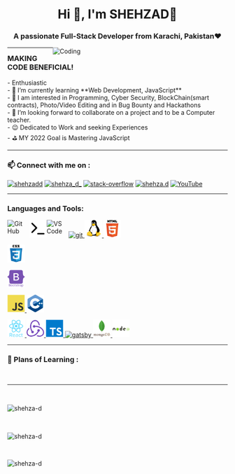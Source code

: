 <h1 align="center">Hi 👋, I'm SHEHZAD💯</h1>

<h3 align="center">A passionate Full-Stack Developer from Karachi, Pakistan❤️</h3>
<img align="right" alt="Coding" width="400"
	src="https://cdn.dribbble.com/users/1059583/screenshots/4171367/coding-freak.gif">
<hr>
<h3 style="margin-top: 4px;">MAKING CODE BENEFICIAL!</h3>
- Enthusiastic<br>
- 🌱 I’m currently learning **Web Development, JavaScript**<br>
- 👀 I am interested in Programming, Cyber Security, BlockChain(smart contracts), Photo/Video Editing and in Bug Bounty
and Hackathons <br>
- 💞️ I’m looking forward to collaborate on a project and to be a Computer teacher.<br>
- 😉 Dedicated to Work and seeking Experiences <br>
- ⛳️ MY 2022 Goal is Mastering JavaScript<br>

<hr>
<h3 align="left">📫 Connect with me on :</h3>

<a href="https://www.linkedin.com/in/shehzadd/" target="blank"><img align="center"
		src="https://raw.githubusercontent.com/rahuldkjain/github-profile-readme-generator/master/src/images/icons/Social/linked-in-alt.svg"
		alt="shehzadd" height="30" width="40" /></a>
<a href="https://twitter.com/shehza_d_" target="blank"><img align="center"
		src="https://raw.githubusercontent.com/rahuldkjain/github-profile-readme-generator/master/src/images/icons/Social/twitter.svg"
		alt="shehza_d_" height="30" width="40" /></a>
<a href="https://stackoverflow.com/users/18210334/shehzad" target="blank"><img align="center"
		src="https://raw.githubusercontent.com/rahuldkjain/github-profile-readme-generator/master/src/images/icons/Social/stack-overflow.svg"
		alt="stack-overflow" height="30" width="40" /></a>
<a href="https://instagram.com/shehza.d" target="blank"><img align="center"
		src="https://raw.githubusercontent.com/rahuldkjain/github-profile-readme-generator/master/src/images/icons/Social/instagram.svg"
		alt="shehza.d" height="30" width="40" /></a>
<a href="https://www.youtube.com/channel/UCUTMs216kmgY9lOgBFDckAQ" target="blank"><img align="center"
		src="https://raw.githubusercontent.com/rahuldkjain/github-profile-readme-generator/master/src/images/icons/Social/youtube.svg"
		alt="YouTube" height="40" width="40" /></a>


<hr>
<h3 align="left">Languages and Tools:</h3>

<a href="https://git-scm.com/" target="_blank" rel="noreferrer">
	<img src="https://www.vectorlogo.zone/logos/git-scm/git-scm-icon.svg" alt="git" title="Git" width="40"
		height="40" />
</a>
<a href="">
	<img align="left" alt="GitHub" title="GitHub" width="40" height="40"
		src="https://user-images.githubusercontent.com/3369400/139448065-39a229ba-4b06-434b-bc67-616e2ed80c8f.png"
		style="padding-right:10px;" />
</a>
<a href="">
	<img align="left" alt="Terminal" title="Command Line" width="40" height="40" src="./imgs/terminal-light.svg" />
</a>

<a href="https://code.visualstudio.com/">
	<img align="left" alt="VS Code" title="VS Code" width="40" height="40"
		src="https://cdn.jsdelivr.net/gh/devicons/devicon/icons/vscode/vscode-original.svg"
		style="padding-right:10px;" />
</a>
<a href="https://www.linux.org/" target="_blank" rel="noreferrer"> <img
		src="https://raw.githubusercontent.com/devicons/devicon/master/icons/linux/linux-original.svg" alt="linux"
		width="40" height="40" /> </a>
<a href="https://www.w3.org/html/" target="_blank" rel="noreferrer">
	<img src="https://raw.githubusercontent.com/devicons/devicon/master/icons/html5/html5-original-wordmark.svg"
		alt="html5" title="HTML5" width="40" height="40" />
</a>

<a href="https://www.w3schools.com/css/" target="_blank" rel="noreferrer"> <img
		src="https://raw.githubusercontent.com/devicons/devicon/master/icons/css3/css3-original-wordmark.svg" alt="css3"
		width="40" height="40" /> </a>

<a href="https://getbootstrap.com" target="_blank" rel="noreferrer"> <img
		src="https://raw.githubusercontent.com/devicons/devicon/master/icons/bootstrap/bootstrap-plain-wordmark.svg"
		alt="bootstrap" width="40" height="40" /> </a>

<a href="https://developer.mozilla.org/en-US/docs/Web/JavaScript" target="_blank" rel="noreferrer"> <img
		src="https://raw.githubusercontent.com/devicons/devicon/master/icons/javascript/javascript-original.svg"
		alt="javascript" width="40" height="40" /> </a>
<a href="https://www.w3schools.com/cpp/" target="_blank" rel="noreferrer"> <img
		src="https://raw.githubusercontent.com/devicons/devicon/master/icons/cplusplus/cplusplus-original.svg"
		alt="cplusplus" width="40" height="40" /> </a>

<a href="https://reactjs.org/" target="_blank" rel="noreferrer">
	<img src="https://raw.githubusercontent.com/devicons/devicon/master/icons/react/react-original-wordmark.svg"
		alt="react" width="40" height="40" /> </a>

<a href="https://redux.js.org" target="_blank" rel="noreferrer">
	<img src="https://raw.githubusercontent.com/devicons/devicon/master/icons/redux/redux-original.svg" alt="redux"
		width="40" height="40" /> </a>
<a href="https://www.typescriptlang.org/" target="_blank" rel="noreferrer"> <img
		src="https://raw.githubusercontent.com/devicons/devicon/master/icons/typescript/typescript-original.svg"
		alt="typescript" width="40" height="40" /> </a>
<a href="https://www.gatsbyjs.com/" target="_blank" rel="noreferrer"> <img
		src="https://www.vectorlogo.zone/logos/gatsbyjs/gatsbyjs-icon.svg" alt="gatsby" width="40" height="40" /> </a>
<a href="https://www.mongodb.com/" target="_blank" rel="noreferrer"> <img
		src="https://raw.githubusercontent.com/devicons/devicon/master/icons/mongodb/mongodb-original-wordmark.svg"
		alt="mongodb" width="40" height="40" /> </a>
		<a href="https://nodejs.org" target="_blank" rel="noreferrer"> <img
			src="https://raw.githubusercontent.com/devicons/devicon/master/icons/nodejs/nodejs-original-wordmark.svg"
			alt="nodejs" width="40" height="40" /> </a>




<hr>
<h3 align="left">🏫 Plans of Learning :</h3><br>










<hr>
<br>
<p>
	<img align="center" style="display: block;"
		src="https://github-readme-stats.vercel.app/api/top-langs?username=shehza-d&show_icons=true&locale=en&layout=compact"
		alt="shehza-d" />
</p>
<br>
<p>
	<img align="center" src="https://github-readme-stats.vercel.app/api?username=shehza-d&show_icons=true&locale=en"
		alt="shehza-d" />
</p>
<br>
<p>
	<img align="center" style="display: block;" src="https://github-readme-streak-stats.herokuapp.com/?user=shehza-d&"
		alt="shehza-d" />
</p>



<!-- (https://camo.githubusercontent.com/117d0191569b7e00e69062ce99d26fe9c251dc735c57386b497c75b0b26dda08/68747470733a2f2f63646e2e6472696262626c652e636f6d2f75736572732f313035393538332f73637265656e73686f74732f343137313336372f636f64696e672d667265616b2e676966) photo gif

shehza-d/shehza-d is a ✨ special ✨ repository because its `README.md` (this file) appears on your GitHub profile.
You can click the Preview link to take a look at your changes.
Enthusiastic 💯
Dedicated to Work
Hungry for Experience 😉
I always like to Enjoy my Work that I'm doing
Looking forward to be a Computer teacher and run a Software house😊 -->